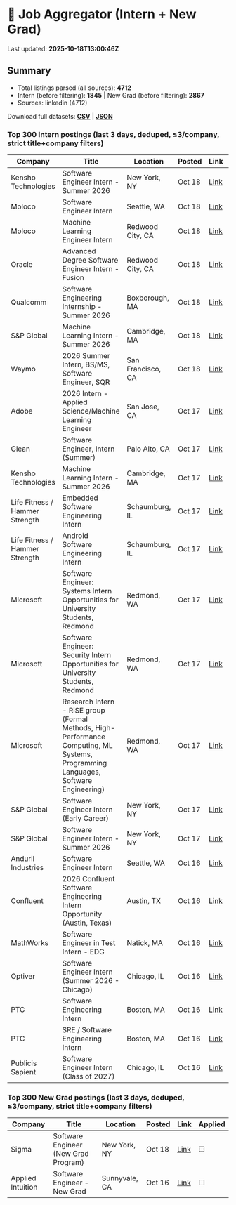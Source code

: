 # 🔎 Job Aggregator (Intern + New Grad)

Last updated: **2025-10-18T13:00:46Z**

## Summary
- Total listings parsed (all sources): **4712**
- Intern (before filtering): **1845** | New Grad (before filtering): **2867**
- Sources: linkedin (4712)

Download full datasets: **[CSV](data/jobs.csv)** | **[JSON](data/jobs.json)**

### Top 300 Intern postings (last 3 days, deduped, ≤3/company, strict title+company filters)
| Company | Title | Location | Posted | Link | Applied |
|---|---|---|---|---|---|
| Kensho Technologies | Software Engineer Intern - Summer 2026 | New York, NY | Oct 18 | [Link](https://www.linkedin.com/jobs/view/software-engineer-intern-summer-2026-at-kensho-technologies-4296140465?position=1&pageNum=2&refId=6HoTahMlJpu%2B1pHJPAYGQg%3D%3D&trackingId=Fmd%2BYeb3AcVQS4r7Cmq63g%3D%3D) | ☐ |
| Moloco | Software Engineer Intern | Seattle, WA | Oct 18 | [Link](https://www.linkedin.com/jobs/view/software-engineer-intern-at-moloco-4306830206?position=10&pageNum=0&refId=WzQd7tGuakcE7oKtpSSW%2Bw%3D%3D&trackingId=ZGXV%2FACDFcDbKGFZfcJKoA%3D%3D) | ☐ |
| Moloco | Machine Learning Engineer Intern | Redwood City, CA | Oct 18 | [Link](https://www.linkedin.com/jobs/view/machine-learning-engineer-intern-at-moloco-4306810950?position=1&pageNum=0&refId=jB3agrJHu1eDWN9v%2Fx9HOg%3D%3D&trackingId=D1bRePUm8lF9rRuhf5yM%2Fg%3D%3D) | ☐ |
| Oracle | Advanced Degree Software Engineer Intern - Fusion | Redwood City, CA | Oct 18 | [Link](https://www.linkedin.com/jobs/view/advanced-degree-software-engineer-intern-fusion-at-oracle-4313823838?position=7&pageNum=7&refId=PFn%2BIw2w%2Fv1WKxWmS1Nzbw%3D%3D&trackingId=loa6hdoPaxYu5Qt233n4pA%3D%3D) | ☐ |
| Qualcomm | Software Engineering Internship - Summer 2026 | Boxborough, MA | Oct 18 | [Link](https://www.linkedin.com/jobs/view/software-engineering-internship-summer-2026-at-qualcomm-4316104056?position=2&pageNum=2&refId=UHMCJLpcBaNsbdEXXwUHYw%3D%3D&trackingId=ba5j%2FButS96wDr7Liu0fmg%3D%3D) | ☐ |
| S&P Global | Machine Learning Intern - Summer 2026 | Cambridge, MA | Oct 18 | [Link](https://www.linkedin.com/jobs/view/machine-learning-intern-summer-2026-at-s-p-global-4295790243?position=2&pageNum=0&refId=K8fUORKhxeid8gL6vrVHag%3D%3D&trackingId=0WToLTinwo5PoGdA67K79Q%3D%3D) | ☐ |
| Waymo | 2026 Summer Intern, BS/MS, Software Engineer, SQR | San Francisco, CA | Oct 18 | [Link](https://www.linkedin.com/jobs/view/2026-summer-intern-bs-ms-software-engineer-sqr-at-waymo-4315795361?position=3&pageNum=5&refId=BTAVnz7zKjw%2BVQ7GZFrb7w%3D%3D&trackingId=M5QP1dmFIOuze1Djim2j0w%3D%3D) | ☐ |
| Adobe | 2026 Intern - Applied Science/Machine Learning Engineer | San Jose, CA | Oct 17 | [Link](https://www.linkedin.com/jobs/view/2026-intern-applied-science-machine-learning-engineer-at-adobe-4305264328?position=6&pageNum=7&refId=fPv0eYu0qQRok8C79oOtmA%3D%3D&trackingId=4iUNjTL0y4C8bwk7%2B%2FtNQQ%3D%3D) | ☐ |
| Glean | Software Engineer, Intern (Summer) | Palo Alto, CA | Oct 17 | [Link](https://www.linkedin.com/jobs/view/software-engineer-intern-summer-at-glean-4295127351?position=9&pageNum=0&refId=05l3UzxknagWqhZgwjlN2g%3D%3D&trackingId=Vwab1XY32N%2FyMhBR7Zwp5g%3D%3D) | ☐ |
| Kensho Technologies | Machine Learning Intern - Summer 2026 | Cambridge, MA | Oct 17 | [Link](https://www.linkedin.com/jobs/view/machine-learning-intern-summer-2026-at-kensho-technologies-4296137534?position=1&pageNum=0&refId=K8fUORKhxeid8gL6vrVHag%3D%3D&trackingId=d9Pj3jBkJYtjVI9sLzrpXQ%3D%3D) | ☐ |
| Life Fitness  / Hammer Strength | Embedded Software Engineering Intern | Schaumburg, IL | Oct 17 | [Link](https://www.linkedin.com/jobs/view/embedded-software-engineering-intern-at-life-fitness-hammer-strength-4313391484?position=7&pageNum=2&refId=jQAHjU9LBoPfrmNN2baZ4A%3D%3D&trackingId=v6pWrdC%2BPvER1mNS7%2FIVxQ%3D%3D) | ☐ |
| Life Fitness  / Hammer Strength | Android Software Engineering Intern | Schaumburg, IL | Oct 17 | [Link](https://www.linkedin.com/jobs/view/android-software-engineering-intern-at-life-fitness-hammer-strength-4313393496?position=9&pageNum=2&refId=jQAHjU9LBoPfrmNN2baZ4A%3D%3D&trackingId=2aYstqqVYwQNs%2FxyGvZicA%3D%3D) | ☐ |
| Microsoft | Software Engineer: Systems Intern Opportunities for University Students, Redmond | Redmond, WA | Oct 17 | [Link](https://www.linkedin.com/jobs/view/software-engineer-systems-intern-opportunities-for-university-students-redmond-at-microsoft-4285302535?position=3&pageNum=5&refId=eQffiVrmxGxY6V24PZ8RIg%3D%3D&trackingId=IBcYAR64ULiFkjfK3El1BQ%3D%3D) | ☐ |
| Microsoft | Software Engineer: Security Intern Opportunities for University Students, Redmond | Redmond, WA | Oct 17 | [Link](https://www.linkedin.com/jobs/view/software-engineer-security-intern-opportunities-for-university-students-redmond-at-microsoft-4285300649?position=5&pageNum=5&refId=eQffiVrmxGxY6V24PZ8RIg%3D%3D&trackingId=%2B0ZO1f7vqvTpp%2BnK29eoxw%3D%3D) | ☐ |
| Microsoft | Research Intern - RiSE group (Formal Methods, High-Performance Computing, ML Systems, Programming Languages, Software Engineering) | Redmond, WA | Oct 17 | [Link](https://www.linkedin.com/jobs/view/research-intern-rise-group-formal-methods-high-performance-computing-ml-systems-programming-languages-software-engineering-at-microsoft-4305277977?position=9&pageNum=5&refId=Odk%2FfQiXuKUyoZEDh2jHqg%3D%3D&trackingId=qZB8SuOOrDzJLWgYMY39LA%3D%3D) | ☐ |
| S&P Global | Software Engineer Intern (Early Career) | New York, NY | Oct 17 | [Link](https://www.linkedin.com/jobs/view/software-engineer-intern-early-career-at-s-p-global-4315767052?position=7&pageNum=2&refId=FZTDc0bhkuOkTbTp9Ot12Q%3D%3D&trackingId=iu%2F1IwrvKCSns%2BNaZ0aT%2FQ%3D%3D) | ☐ |
| S&P Global | Software Engineer Intern - Summer 2026 | New York, NY | Oct 17 | [Link](https://www.linkedin.com/jobs/view/software-engineer-intern-summer-2026-at-s-p-global-4295790241?position=8&pageNum=2&refId=6HoTahMlJpu%2B1pHJPAYGQg%3D%3D&trackingId=1KK9hjJ%2FdXBqqVeJla765A%3D%3D) | ☐ |
| Anduril Industries | Software Engineer Intern | Seattle, WA | Oct 16 | [Link](https://www.linkedin.com/jobs/view/software-engineer-intern-at-anduril-industries-4283478075?position=7&pageNum=7&refId=C3QTgyFg%2BaiZCRVZxeT%2BRw%3D%3D&trackingId=spA3l98cStZgc0V9aE%2F2Mw%3D%3D) | ☐ |
| Confluent | 2026 Confluent Software Engineering Intern Opportunity (Austin, Texas) | Austin, TX | Oct 16 | [Link](https://www.linkedin.com/jobs/view/2026-confluent-software-engineering-intern-opportunity-austin-texas-at-confluent-4315375961?position=3&pageNum=2&refId=rmC7WV50TBJ5IT8CmkShew%3D%3D&trackingId=9%2B1%2BTkHhQMHgimYFvWCO%2Fw%3D%3D) | ☐ |
| MathWorks | Software Engineer in Test Intern - EDG | Natick, MA | Oct 16 | [Link](https://www.linkedin.com/jobs/view/software-engineer-in-test-intern-edg-at-mathworks-4313079717?position=5&pageNum=7&refId=7L4gDwVOMJj0a7ygOTA%2FMQ%3D%3D&trackingId=pU0GYh%2BUz3z%2BY3mSHmO%2FIQ%3D%3D) | ☐ |
| Optiver | Software Engineer Intern (Summer 2026 - Chicago) | Chicago, IL | Oct 16 | [Link](https://www.linkedin.com/jobs/view/software-engineer-intern-summer-2026-chicago-at-optiver-4256951488?position=6&pageNum=0&refId=tnfphWRv0iXr92TxGZzuVQ%3D%3D&trackingId=GO4wwqXSgAFUyIotRYOELg%3D%3D) | ☐ |
| PTC | Software Engineering Intern | Boston, MA | Oct 16 | [Link](https://www.linkedin.com/jobs/view/software-engineering-intern-at-ptc-4312437645?position=2&pageNum=7&refId=R6slXZ%2FGbSAsQRy3DYaAdA%3D%3D&trackingId=SfhCMUp4rBzxlRYP6hr9BA%3D%3D) | ☐ |
| PTC | SRE / Software Engineering Intern | Boston, MA | Oct 16 | [Link](https://www.linkedin.com/jobs/view/sre-software-engineering-intern-at-ptc-4312448559?position=7&pageNum=7&refId=7L4gDwVOMJj0a7ygOTA%2FMQ%3D%3D&trackingId=OXsPxLBKdsDJ8xc8gP8Vig%3D%3D) | ☐ |
| Publicis Sapient | Software Engineer Intern (Class of 2027) | Chicago, IL | Oct 16 | [Link](https://www.linkedin.com/jobs/view/software-engineer-intern-class-of-2027-at-publicis-sapient-4313099431?position=7&pageNum=0&refId=tnfphWRv0iXr92TxGZzuVQ%3D%3D&trackingId=aODIh0YpR64%2F5gph0lG%2FjQ%3D%3D) | ☐ |

### Top 300 New Grad postings (last 3 days, deduped, ≤3/company, strict title+company filters)
| Company | Title | Location | Posted | Link | Applied |
|---|---|---|---|---|---|
| Sigma | Software Engineer (New Grad Program) | New York, NY | Oct 18 | [Link](https://www.linkedin.com/jobs/view/software-engineer-new-grad-program-at-sigma-4316562840?position=8&pageNum=2&refId=Z1Ne2c18BmNQ1bAR7Fl5Ow%3D%3D&trackingId=rldqg6adb9yivWLeskYGlg%3D%3D) | ☐ |
| Applied Intuition | Software Engineer - New Grad | Sunnyvale, CA | Oct 16 | [Link](https://www.linkedin.com/jobs/view/software-engineer-new-grad-at-applied-intuition-4282701327?position=6&pageNum=2&refId=csw4CqegEB10Ym5PjlLBEg%3D%3D&trackingId=58QnofMyZkpyjfPjwt6UWg%3D%3D) | ☐ |
